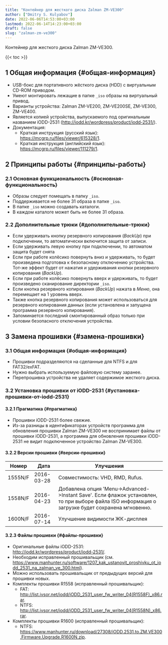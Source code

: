 ```yaml
---
title: "Контейнер для жесткого диска Zalman ZM-VE300"
author: ["Dmitry S. Kulyabov"]
date: 2022-06-06T14:53:00+03:00
lastmod: 2022-06-14T14:23:00+03:00
draft: false
slug: "zalman-zm-ve300"
---
```


Контейнер для жесткого диска Zalman ZM-VE300.

<!--more-->

{{< toc >}}


## <span class="section-num">1</span> Общая информация {#общая-информация}

-   USB-бокс для портативного жёсткого диска (HDD) с виртуальным CD-ROM приводом.
-   Умеют монтировать лежащие в папке `_iso` образы на виртуальный привод.
-   Варианты устройства: Zalman ZM-VE200, ZM-VE200SE, ZM-VE300, ZM-VE400.
-   Является копией устройства, выпускаемого под оригинальным названием iODD-2531 (<http://iodd.kr/wordpress/product/iodd-2531/>).
-   Документация:
    -   Краткая инструкция (русский язык): <https://mcgrp.ru/files/viewer/615328/1>.
    -   Краткая инструкция (английский язык): <https://mcgrp.ru/files/viewer/111279/1>.


## <span class="section-num">2</span> Принципы работы {#принципы-работы}


### <span class="section-num">2.1</span> Основная функциональность {#основная-функциональность}

-   Образы следует помещать в папку `_iso`.
-   Поддерживается не более 31 образа в папке `_iso`.
-   В папке `_iso` можно создавать каталоги.
-   В каждом каталоге может быть не более 31 образа.


### <span class="section-num">2.2</span> Дополнительные трюки {#дополнительные-трюки}

-   Если удерживать кнопку резервного копирования (_BackUp_) при подключении, то автоматически включится защита от записи.
-   Если удерживать левую кнопку при подключении, то автоматом защита будет снята
-   Если при работе колёсико повернуть вниз и удерживать, то будет произведена подготовка к безопасному отключению устройства. Тот-же эффект будет от нажатия и удерживания кнопки резервного копирования (_BackUp_).
-   Если при работе колёсико повернуть вверх и удерживать, то будет произведено сканирование директории `_iso`.
-   Если кнопка резервного копирования (_BackUp_) нажата в _Меню_, она перемещает на 1 уровень вверх.
-   Также кнопка резервного копирования может использоваться для резервного копирования данных (если установлена и запущена программа резервного копирования).
-   Запоминается последний смонтированный образ только при условии безопасного отключения устройства.


## <span class="section-num">3</span> Замена прошивки {#замена-прошивки}


### <span class="section-num">3.1</span> Общая информация {#общая-информация}

-   Прошивки подразделяются на сделанные для NTFS и для FAT32/exFAT.
-   Нужно выбрать используемую файловую систему заранее.
-   Перепрошивка устройства не удаляет содержимое жесткого диска.


### <span class="section-num">3.2</span> Установка прошивки от iODD-2531 {#установка-прошивки-от-iodd-2531}


#### <span class="section-num">3.2.1</span> Прагматика {#прагматика}

-   Прошивки iODD-2531 более свежие.
-   Из-за разницы в идентификаторах устройств программа для обновления прошивки Zalman ZM-VE300 не воспринимает файлы от прошивки iODD-2531, а программа для обновления прошивки iODD-2531 не видит подключенное устройство Zalman ZM-VE300.


#### <span class="section-num">3.2.2</span> Версии прошивки {#версии-прошивки}

| Номер   | Дата       | Улучшения                                                                                                                                              |
|---------|------------|--------------------------------------------------------------------------------------------------------------------------------------------------------|
| 1555N/F | 2016-03-28 | Совместимость: VHD, RMD, Rufus.                                                                                                                        |
| 1558N/F | 2016-04-23 | Добавлена опция 'Menu-&gt;Advanced-&gt;Instant Save'. Если флажок установлен, то при выборе файла ISO информация о загрузке будет сохранена мгновенно. |
| 1600N/F | 2016-07-14 | Улучшение видимости ЖК-дисплея                                                                                                                         |


#### <span class="section-num">3.2.3</span> Файлы прошивки {#файлы-прошивки}

-   Оригинальные файлы iODD-2531: <http://iodd.kr/wordpress/product/iodd-2531/>.
-   Необходим исправленный прошивальщик (см. <https://www.manhunter.ru/software/1207_kak_ustanovit_proshivku_ot_iodd_2531_na_zalman_ve_300.html>).
-   Можно использовать прошивальщик от предыдущих версий для прошивки новых.
-   Комплекты прошивки R1558 (исправленный прошивальщик):
    -   FAT: <http://list.ivsor.net/iodd/iODD_2531_user_fw_writer_04(R1558F)_x86.rar>.
    -   NTFS: <http://list.ivsor.net/iodd/iODD_2531_user_fw_writer_04(R1558N)_x86.rar>.
-   Комплекты прошивки R1600 (исправленный прошивальщик):
    -   NTFS: <https://www.manhunter.ru/download/27308/iODD.2531.to.ZM.VE300.Firmware.Upgrade.R1600N.zip>.

